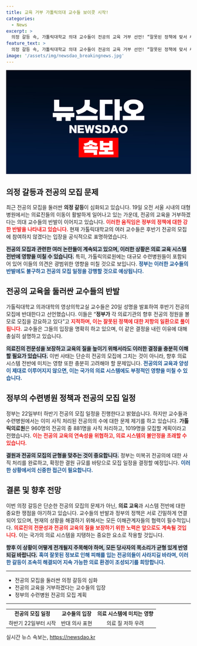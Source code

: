 ```yaml
---
title: 교육 거부 가톨릭의대 교수들 보이콧 시작!
categories:
  - News
excerpt: >
  의정 갈등 속, 가톨릭대학교 의대 교수들이 전공의 교육 거부 선언! “잘못된 정책에 맞서 싸우겠다”는 강경 의지를 내비치며 9월 전공의 모집 보이콧을 예고했다. 960명 중 881명이 사직 처리된 상황, 향후 의료계의 흐름이 주목받고 있다!
feature_text: >
  의정 갈등 속, 가톨릭대학교 의대 교수들이 전공의 교육 거부 선언! “잘못된 정책에 맞서 싸우겠다”는 강경 의지를 내비치며 9월 전공의 모집 보이콧을 예고했다. 960명 중 881명이 사직 처리된 상황, 향후 의료계의 흐름이 주목받고 있다!
image: '/assets/img/newsdao_breakingnews.jpg'
---
```


<p><img src="/assets/img/newsdao_breakingnews.jpg" alt="flaretime 속보" /></p>

<h2 data-ke-size="size26">의정 갈등과 전공의 모집 문제</h2>

<p data-ke-size="size16">최근 전공의 모집을 둘러싼 <b>의정 갈등</b>이 심화되고 있습니다. 19일 오전 서울 시내의 대형병원에서는 의료진들의 이동이 활발하게 일어나고 있는 가운데, 전공의 교육을 거부하겠다는 의대 교수들의 반발이 이어지고 있습니다. <b><span style="color: #ee2323;">이러한 움직임은 정부의 정책에 대한 강한 반발을 나타내고 있습니다.</span></b> 현재 가톨릭대학교의 여러 교수들은 후반기 전공의 모집에 참여하지 않겠다는 입장을 공식적으로 표명하였습니다.</p>

<p data-ke-size="size16"><b><span style="background-color: #21538527;">전공의 모집과 관련한 여러 논란들이 계속되고 있으며, 이러한 상황은 의료 교육 시스템 전반에 영향을 미칠 수 있습니다.</span></b> 특히, 가톨릭의료원에는 대규모 수련병원들이 포함되어 있어 이들의 의견은 광범위한 영향을 미칠 것으로 보입니다. <b><span style="color: #1a5490;">정부는 이러한 교수들의 반발에도 불구하고 전공의 모집 일정을 강행할 것으로 예상됩니다.</span></b></p>

<h2 data-ke-size="size26">전공의 교육을 둘러싼 교수들의 반발</h2>

<p data-ke-size="size16">가톨릭대학교 의과대학의 영상의학교실 교수들은 20일 성명을 발표하여 후반기 전공의 모집에 반대한다고 선언했습니다. 이들은 “<b>정부가</b> 각 의료기관의 향후 전공의 정원을 볼모로 모집을 강요하고 있다”고 <b><span style="color: #ee2323;">지적하며, 이는 잘못된 정책에 대한 저항의 일환으로 풀이됩니다.</span></b> 교수들은 그들의 입장을 명확히 하고 있으며, 이 같은 결정을 내린 이유에 대해 충실히 설명하고 있습니다.</p>

<p data-ke-size="size16"><b><span style="background-color: #21538527;">의료진의 전문성을 보장하고 교육의 질을 높이기 위해서라도 이러한 결정을 충분히 이해할 필요가 있습니다.</span></b> 이번 사태는 단순히 전공의 모집에 그치는 것이 아니라, 향후 의료 시스템 전반에 미치는 영향 또한 충분히 고려해야 할 문제입니다. <b><span style="color: #1a5490;">전공의의 교육과 양성이 제대로 이루어지지 않으면, 이는 국가의 의료 시스템에도 부정적인 영향을 미칠 수 있습니다.</span></b></p>

<h2 data-ke-size="size26">정부의 수련병원 정책과 전공의 모집 일정</h2>

<p data-ke-size="size16">정부는 22일부터 하반기 전공의 모집 일정을 진행한다고 밝혔습니다. 하지만 교수들과 수련병원에서는 이미 사직 처리된 전공의의 수에 대한 문제 제기를 하고 있습니다. <b>가톨릭의료원</b>은 960명의 전공의 중 881명을 사직 처리하고, 1019명을 모집할 계획이라고 전했습니다. <b><span style="color: #ee2323;">이는 전공의 교육의 연속성을 위협하고, 의료 시스템의 불안정을 초래할 수 있습니다.</span></b></p>

<p data-ke-size="size16"><b><span style="background-color: #21538527;">결원과 전공의 모집의 균형을 맞추는 것이 중요합니다.</span></b> 정부는 미복귀 전공의에 대한 사직 처리를 완료하고, 확정한 결원 규모를 바탕으로 모집 일정을 결정할 예정입니다. <b><span style="color: #1a5490;">이러한 상황에서의 신중한 접근이 필요합니다.</span></b></p>

<h2 data-ke-size="size26">결론 및 향후 전망</h2>

<p data-ke-size="size16">이번 의정 갈등은 단순한 전공의 모집의 문제가 아닌, <b>의료 교육</b>과 시스템 전반에 대한 중요한 쟁점을 야기하고 있습니다. 교수들의 반발과 정부의 정책은 서로 긴밀하게 연결되어 있으며, 현재의 상황을 해결하기 위해서는 모든 이해관계자들의 협력이 필수적입니다. <b><span style="color: #ee2323;">의료진의 전문성과 전공의 교육의 질을 보장하기 위한 노력은 앞으로도 계속될 것입니다.</span></b> 이는 국가의 의료 시스템을 지탱하는 중요한 요소로 작용할 것입니다.</p>

<p data-ke-size="size16"><b><span style="background-color: #21538527;">향후 이 상황이 어떻게 전개될지 주목해야 하며, 모든 당사자의 목소리가 균형 있게 반영되길 바랍니다.</span></b> <b><span style="color: #1a5490;">혹여 잘못된 정보로 인해 피해를 입는 전공의들이 사라지길 바라며, 이러한 갈등이 조속히 해결되어 지속 가능한 의료 환경이 조성되기를 희망합니다.</span></b></p>

<hr />

<ul>
    <li>전공의 모집을 둘러싼 의정 갈등의 심화</li>
    <li>전공의 교육을 거부하겠다는 교수들의 입장</li>
    <li>정부의 수련병원 전공의 모집 계획</li>
</ul>

<hr />

<table style="width: 100%; border-collapse: collapse;">
    <tr>
        <td style="text-align: center; height: 17px;"><b>전공의 모집 일정</b></td>
        <td style="text-align: center; height: 17px;"><b>교수들의 입장</b></td>
        <td style="text-align: center; height: 17px;"><b>의료 시스템에 미치는 영향</b></td>
    </tr>
    <tr>
        <td style="text-align: center; height: 17px;">하반기 22일부터 시작</td>
        <td style="text-align: center; height: 17px;">반대 의사 표현</td>
        <td style="text-align: center; height: 17px;">의료 질 저하 우려</td>
    </tr>
</table>
실시간 뉴스 속보는, <a href="https://newsdao.kr" rel="dofollow">https://newsdao.kr</a>


